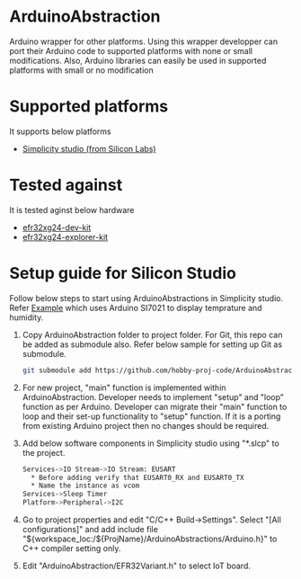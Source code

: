 # ArduinoAbstraction
Arduino wrapper for other platforms. Using this wrapper developper can port their Arduino code to supported platforms with none or small modifications. Also, Arduino libraries can easily be used in supported platforms with small or no modification

# Supported platforms
It supports below platforms
* [Simplicity studio (from Silicon Labs)](https://www.silabs.com/developers/simplicity-studio)

# Tested against
It is tested aginst below hardware
* [efr32xg24-dev-kit](https://www.silabs.com/development-tools/wireless/efr32xg24-dev-kit?tab=overview)
* [efr32xg24-explorer-kit](https://www.silabs.com/development-tools/wireless/efr32xg24-explorer-kit?tab=overview)

# Setup guide for Silicon Studio
Follow below steps to start using ArduinoAbstractions in Simplicity studio. Refer [Example](https://github.com/hobby-proj-code/SiStArduinoAbstraction) which uses Arduino SI7021 to display temprature and humidity.
1. Copy ArduinoAbstraction folder to project folder. For Git, this repo can be added as submodule also. Refer below sample for setting up Git as submodule.

   ```bash
   git submodule add https://github.com/hobby-proj-code/ArduinoAbstraction ./ArduinoAbstractionExample/
   ```
2. For new project, "main" function is implemented within ArduinoAbstraction. Developer needs to implement "setup" and "loop" function as per Arduino. Developer can migrate their "main" function to loop and their set-up functionality to "setup" function. If it is a porting from existing Arduino project then no changes should be required.
3. Add below software components in Simplicity studio using "*.slcp" to the project.

   ```bash
   Services->IO Stream->IO Stream: EUSART 
     * Before adding verify that EUSART0_RX and EUSART0_TX
     * Name the instance as vcom
   Services->Sleep Timer
   Platform->Peripheral->I2C
   ```
4. Go to project properties and edit "C/C++ Build->Settings". Select "[All configurations]" and add include file "${workspace_loc:/${ProjName}/ArduinoAbstractions/Arduino.h}" to C++ compiler setting only.
5. Edit "ArduinoAbstraction/EFR32Variant.h" to select IoT board.
